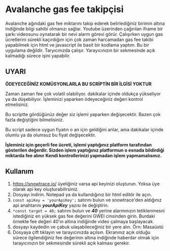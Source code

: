 # Avalanche gas fee takipçisi

Avalanche ağındaki gas fee miktarını takip ederek belirlediğiniz birimin altına indiğinde bilgi sahibi olmanızı sağlar.
Youtube üzerinden çağırılan iframe bir şarkı videosunu oynatarak bir nevi alarm görevi görür.
Çalışırken uygun gas ücretlerini sürekli kaçırdığım için çok zaman harcamadan gas fee takibi yapabilmek için html ve javascript ile basit bir kodlama yaptım.
Bu bir uygulama değildir. Taryıcınızda çalışır. Yarayıcınızın bir sekmesinde açık kalmadığı sürece işini yapabilir.

## UYARI
**ÖDEYECEĞİNİZ KOMÜSYONLARLA BU SCRİPTİN BİR İLGİSİ YOKTUR**

Zaman zaman fee çok volatil olabiliyor. dakikalar içinde oldukça yükseliyor ya da düşebiliyor. İşleminizi yaparken ödeyeceğiniz değeri kontrol etmelisiniz.

Bu scriptte gördüğünüz değer siz işlemi yaparken değişecektir. Bazen çok fazla değiştiğini bilmelisiniz.

Bu script sadece uygun fiyatın o an için geldiğini anlar, ama dakikalar içinde olumlu ya da olumsuz bu fiyat değişecektir.

**İşleminiz için geçerli fee ücreti, işlemi yaptığınız platform tarafından gösterilen değerdir. Sizden işlem yaptığınız platformun o esnada bildirdiği miktarda fee alınır**
**Kendi kontrollerinizi yapmadan işlem yapmamalısınız.**

## Kullanım
1. https://snowtrace.io/ üyeliğiniz varsa api keyinizi oluşturun. Yoksa üye olarak api key oluşturabilirsiniz.
2. Dosyayı indirin. Notepad ya da kullandığınız bir html editör ile açın.
3. `const apiKey = 'yourApiKey';` satırını bulun ve snowtrace'den aldığınız api anahtarını ***yourApiKey*** yazısı ile değiştirin.
4. `*const target = 40;` satırını bulun ve ***40*** yerine alarmınızın tetiklenmesni istediğiniz en yüksek gas fee değerini GWEI cinsinden girin. Burdaki örnekte fee değeri 40'ın altına indiğinde video çalmaya başlayacak.
5. dosyayı kaydedin ve çabuk ulaşabileceğiniz bir yere alın. Örn: Masaüstü
6. Dosyaya çift tıklayın ve tarayıcınızda açılsın. Ekranınız açık olduğu sürece ilgilendiğiniz fee değerinin altına indiğinde haberdar olmak için tarayıcınızın bir sekmesinde sürekli açık kalması gerekir.
